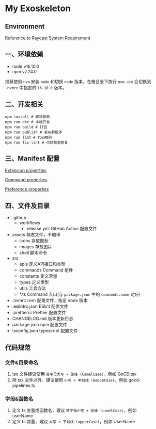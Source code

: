 # My Exoskeleton

## Environment

Reference to [Raycast System Requirement](https://developers.raycast.com/basics/getting-started)

## 一、环境依赖

- node v16.10.0
- npm v7.24.0

推荐使用 `nvm` 安装 `node` 和切换 `node` 版本。在根目录下执行 `nvm use` 会切换到 `.nvmrc` 中指定的 `16.10.0` 版本。

## 二、开发相关

```shell
npm install # 安装依赖
npm run dev # 本地开发
npm run build # 打包
npm run publish # 发布新版本
npm run lint # 代码校验
npm run fix-lint # 代码校验修复
```

## 三、Manifest 配置

[Extension properties](https://developers.raycast.com/information/manifest#extension-properties)

[Command properties](https://developers.raycast.com/information/manifest#command-properties)

[Preference properties](https://developers.raycast.com/information/manifest#preference-properties)

## 四、文件及目录

- .github
  - workflows
    - release.yml     GitHub Action 配置文件
- assets              静态文件，不编译
  - icons             存放图标
  - images            存放图片
  - shell             脚本命令
- src
  - apis              定义API接口和类型
  - commands          Command 组件
  - constants         定义常量
  - types             定义类型
  - utils             工具方法
  - *.ts              Command 入口(与 `package.json` 中的 `commands.name` 对应)
- .nvmrc              nvm 配置文件，指定 node 版本
- .eslintrc.json      ESlint 配置文件
- .prettierrc         Prettier 配置文件
- CHANGELOG.md        版本更新日志
- package.json        npm 配置文件
- tsconfig.json       typescript 配置文件

## 代码规范

### 文件&目录命名

1. tsx 文件建议使用 `首字母大写 + 驼峰 (CamelCase)`，例如 GoCD.tsx
2. 除 tsx 文件以外，建议使用 `小写 + 中划线 (kebabCase)`，例如 gocd-pipelines.ts

### 字段&函数名

1. 定义 ts 变量或函数名，建议 `首字母小写 + 驼峰 (camelCase)`，例如 userName
2. 定义 ts 常量，建议 `大写 + 下划线 (upperCase)`，例如 UserName
